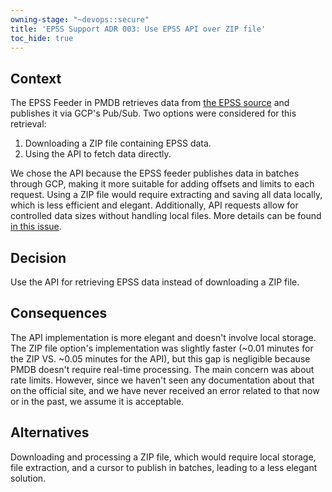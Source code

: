 ```yaml
---
owning-stage: "~devops::secure"
title: 'EPSS Support ADR 003: Use EPSS API over ZIP file'
toc_hide: true
---
```


## Context

The EPSS Feeder in PMDB retrieves data from [the EPSS source](https://www.first.org/epss/data_stats) and publishes it via GCP's Pub/Sub. Two options were considered for this retrieval:

1. Downloading a ZIP file containing EPSS data.
2. Using the API to fetch data directly.

We chose the API because the EPSS feeder publishes data in batches through GCP, making it more suitable for adding offsets and limits to each request. Using a ZIP file would require extracting and saving all data locally, which is less efficient and elegant. Additionally, API requests allow for controlled data sizes without handling local files. More details can be found [in this issue](https://example_company.com/example_company-org/example_company/-/issues/468129#note_2006034466).

## Decision

Use the API for retrieving EPSS data instead of downloading a ZIP file.

## Consequences

The API implementation is more elegant and doesn't involve local storage. The ZIP file option's implementation was slightly faster (~0.01 minutes for the ZIP VS. ~0.05 minutes for the API), but this gap is negligible because PMDB doesn't require real-time processing.
The main concern was about rate limits. However, since we haven't seen any documentation about that on the official site, and we have never received an error related to that now or in the past, we assume it is acceptable.

## Alternatives

Downloading and processing a ZIP file, which would require local storage, file extraction, and a cursor to publish in batches, leading to a less elegant solution.
